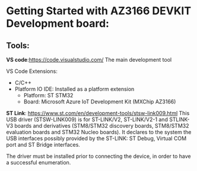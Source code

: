 # Getting Started with AZ3166 DEVKIT Development board:


## Tools:
**VS code**:https://code.visualstudio.com/
The main development tool

VS Code Extensions:
- C/C++
- Platform IO IDE: Installed as a platform extension
  - Platform: ST STM32
  - Board: Microsoft Azure IoT Development Kit (MXChip AZ3166)
  


**ST Link**: https://www.st.com/en/development-tools/stsw-link009.html
This USB driver (STSW-LINK009) is for ST-LINK/V2, ST-LINK/V2-1 and STLINK-V3 boards and derivatives (STM8/STM32 discovery boards, STM8/STM32 evaluation boards and STM32 Nucleo boards). It declares to the system the USB interfaces possibly provided by the ST-LINK: ST Debug, Virtual COM port and ST Bridge interfaces.

The driver must be installed prior to connecting the device, in order to have a successful enumeration.